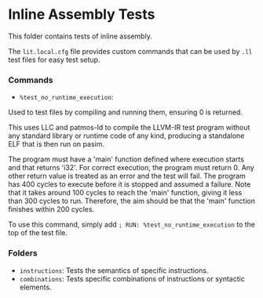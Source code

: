 # Inline Assembly Tests

This folder contains tests of inline assembly.

The `lit.local.cfg` file provides custom commands that can be used by `.ll` test files
for easy test setup.

### Commands

* `%test_no_runtime_execution`:

Used to test files by compiling and running them, ensuring 0 is returned.

This uses LLC and patmos-ld to compile the LLVM-IR test program without any 
standard library or runtime code of any kind, producing a standalone ELF that 
is then run on pasim.

The program must have a 'main' function defined where execution starts
and that returns 'i32'.
For correct execution, the program must return 0. Any other return value
is treated as an error and the test will fail.
The program has 400 cycles to execute before it is stopped and assumed a failure.
Note that it takes around 100 cycles to reach the 'main' function,
giving it less than 300 cycles to run. Therefore, the aim should be that the
'main' function finishes within 200 cycles.

To use this command, simply add `; RUN: %test_no_runtime_execution` to the top
of the test file.

### Folders

* `instructions`: Tests the semantics of specific instructions.
* `combinations`: Tests specific combinations of instructions or syntactic elements.